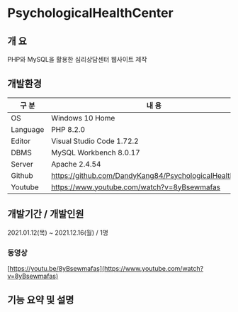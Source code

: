 # PsychologicalHealthCenter

## 개 요

PHP와 MySQL을 활용한 심리상담센터 웹사이트 제작

## 개발환경

| 구 분 | 내 용 |
| --- | --- |
| OS | Windows 10 Home |
| Language | PHP 8.2.0 |
| Editor | Visual Studio Code 1.72.2 |
| DBMS | MySQL Workbench 8.0.17 |
| Server | Apache 2.4.54 |
| Github | https://github.com/DandyKang84/PsychologicalHealthCenter |
| Youtube | https://www.youtube.com/watch?v=8yBsewmafas |
## 개발기간 / 개발인원

2021.01.12(목) ~ 2021.12.16(월) / 1명

### 동영상
[https://youtu.be/8yBsewmafas](https://www.youtube.com/watch?v=8yBsewmafas)

## 기능 요약 및 설명
